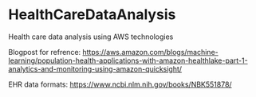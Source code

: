 # HealthCareDataAnalysis
Health care data analysis using AWS technologies

Blogpost for refrence: https://aws.amazon.com/blogs/machine-learning/population-health-applications-with-amazon-healthlake-part-1-analytics-and-monitoring-using-amazon-quicksight/

EHR data formats: https://www.ncbi.nlm.nih.gov/books/NBK551878/



